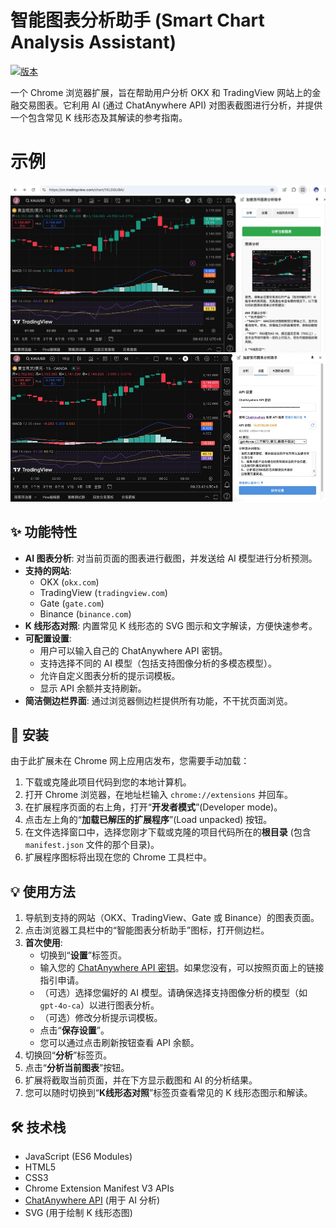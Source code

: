 # 智能图表分析助手 (Smart Chart Analysis Assistant)

[![版本](https://img.shields.io/badge/version-1.0-blue)](manifest.json)

一个 Chrome 浏览器扩展，旨在帮助用户分析 OKX 和 TradingView 网站上的金融交易图表。它利用 AI (通过 ChatAnywhere API) 对图表截图进行分析，并提供一个包含常见 K 线形态及其解读的参考指南。

# 示例

![示例1](./example/example1.jpg)
![示例2](./example/example2.jpg)

## ✨ 功能特性

*   **AI 图表分析**: 对当前页面的图表进行截图，并发送给 AI 模型进行分析预测。
*   **支持的网站**:
    *   OKX (`okx.com`)
    *   TradingView (`tradingview.com`)
    *   Gate (`gate.com`)
    *   Binance (`binance.com`)
*   **K 线形态对照**: 内置常见 K 线形态的 SVG 图示和文字解读，方便快速参考。
*   **可配置设置**:
    *   用户可以输入自己的 ChatAnywhere API 密钥。
    *   支持选择不同的 AI 模型（包括支持图像分析的多模态模型）。
    *   允许自定义图表分析的提示词模板。
    *   显示 API 余额并支持刷新。
*   **简洁侧边栏界面**: 通过浏览器侧边栏提供所有功能，不干扰页面浏览。

## 🚀 安装

由于此扩展未在 Chrome 网上应用店发布，您需要手动加载：

1.  下载或克隆此项目代码到您的本地计算机。
2.  打开 Chrome 浏览器，在地址栏输入 `chrome://extensions` 并回车。
3.  在扩展程序页面的右上角，打开“**开发者模式**”(Developer mode)。
4.  点击左上角的“**加载已解压的扩展程序**”(Load unpacked) 按钮。
5.  在文件选择窗口中，选择您刚才下载或克隆的项目代码所在的**根目录** (包含 `manifest.json` 文件的那个目录)。
6.  扩展程序图标将出现在您的 Chrome 工具栏中。

## 💡 使用方法

1.  导航到支持的网站（OKX、TradingView、Gate 或 Binance）的图表页面。
2.  点击浏览器工具栏中的“智能图表分析助手”图标，打开侧边栏。
3.  **首次使用**:
    *   切换到“**设置**”标签页。
    *   输入您的 [ChatAnywhere API 密钥](https://github.com/chatanywhere/GPT_API_free)。如果您没有，可以按照页面上的链接指引申请。
    *   （可选）选择您偏好的 AI 模型。请确保选择支持图像分析的模型（如 `gpt-4o-ca`）以进行图表分析。
    *   （可选）修改分析提示词模板。
    *   点击“**保存设置**”。
    *   您可以通过点击刷新按钮查看 API 余额。
4.  切换回“**分析**”标签页。
5.  点击“**分析当前图表**”按钮。
6.  扩展将截取当前页面，并在下方显示截图和 AI 的分析结果。
7.  您可以随时切换到“**K线形态对照**”标签页查看常见的 K 线形态图示和解读。

## 🛠️ 技术栈

*   JavaScript (ES6 Modules)
*   HTML5
*   CSS3
*   Chrome Extension Manifest V3 APIs
*   [ChatAnywhere API](https://api.chatanywhere.tech/) (用于 AI 分析)
*   SVG (用于绘制 K 线形态图)
